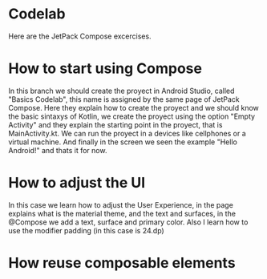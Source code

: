 # Codelab
Here are the JetPack Compose excercises.

# How to start using Compose
In this branch we should create the proyect in Android Studio, called "Basics Codelab", this name is assigned by the same page of JetPack Compose. Here they explain how to create the proyect and we should know the basic sintaxys of Kotlin, we create the proyect using the option "Empty Activity" and they explain the starting point in the proyect, that is MainActivity.kt. We can run the proyect in a devices like cellphones or a virtual machine. And finally in the screen we seen the example "Hello Android!" and thats it for now.

# How to adjust the UI
In this case we learn how to adjust the User Experience, in the page explains what is the material theme, and the text and surfaces, in the @Compose we add a text, surface and primary color. Also I learn how to use the modifier padding (in this case is 24.dp)

# How reuse composable elements
